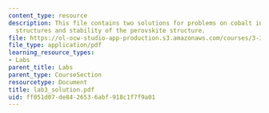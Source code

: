 ```yaml
---
content_type: resource
description: This file contains two solutions for problems on cobalt in HCP and FCC
  structures and stability of the perovskite structure.
file: https://ol-ocw-studio-app-production.s3.amazonaws.com/courses/3-320-atomistic-computer-modeling-of-materials-sma-5107-spring-2005/ff051d07de8426536abf918c1f7f9a01_lab3_solution.pdf
file_type: application/pdf
learning_resource_types:
- Labs
parent_title: Labs
parent_type: CourseSection
resourcetype: Document
title: lab3_solution.pdf
uid: ff051d07-de84-2653-6abf-918c1f7f9a01
---
```

